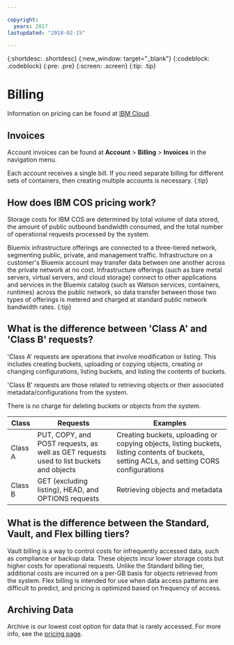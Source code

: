 ```yaml
---

copyright:
  years: 2017
lastupdated: "2018-02-15"

---
```

{:shortdesc: .shortdesc}
{:new_window: target="_blank"}
{:codeblock: .codeblock}
{:pre: .pre}
{:screen: .screen}
{:tip: .tip}


# Billing

Information on pricing can be found at [IBM Cloud](https://www.ibm.com/cloud-computing/bluemix/pricing-object-storage#s3api).

## Invoices
Account invoices can be found at **Account** > **Billing** > **Invoices** in the navigation menu.

Each account receives a single bill. If you need separate billing for different sets of containers, then creating multiple accounts is necessary.
{:tip}

## How does IBM COS pricing work?

Storage costs for IBM COS are determined by total volume of data stored, the amount of public outbound bandwidth consumed, and the total number of operational requests processed by the system.

Bluemix infrastructure offerings are connected to a three-tiered network, segmenting public, private, and management traffic. Infrastructure on a customer's Bluemix account may transfer data between one another across the private network at no cost. Infrastructure offerings (such as bare metal servers, virtual servers, and cloud storage) connect to other applications and services in the Bluemix catalog (such as Watson services, containers, runtimes) across the public network, so data transfer between those two types of offerings is  metered and charged at standard public network bandwidth rates.
{:tip}

## What is the difference between 'Class A' and 'Class B' requests?

'Class A' requests are operations that involve modification or listing.  This includes creating buckets, uploading or copying objects, creating or changing configurations, listing buckets, and listing the contents of buckets.

'Class B' requests are those related to retrieving objects or their associated metadata/configurations from the system.

There is no charge for deleting buckets or objects from the system.

| Class | Requests | Examples |
|--- |--- |--- |
| Class A | PUT, COPY, and POST requests, as well as GET requests used to list buckets and objects | Creating buckets, uploading or copying objects, listing buckets, listing contents of buckets, setting ACLs, and setting CORS configurations |
| Class B | GET (excluding listing), HEAD, and OPTIONS requests | Retrieving objects and metadata |

## What is the difference between the Standard, Vault, and Flex billing tiers?

Vault billing is a way to control costs for infrequently accessed data, such as compliance or backup data. These objects incur lower storage costs but higher costs for operational requests. Unlike the Standard billing tier, additional costs are incurred on a per-GB basis for objects retrieved from the system.  Flex billing is intended for use when data access patterns are difficult to predict, and pricing is optimized based on frequency of access.

## Archiving Data

Archive is our lowest cost option for data that is rarely accessed. For more info, see the [pricing page](https://www.ibm.com/cloud-computing/bluemix/pricing-object-storage).

